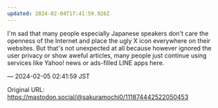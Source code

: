```yaml
---
updated: 2024-02-04T17:41:59.926Z
---
```


<p>I&#39;m sad that many people especially Japanese speakers don&#39;t care the openness of the Internet and place the ugly X icon everywhere on their websites. But that&#39;s not unexpected at all because however ignored the user privacy or show aweful articles, many people just continue using services like Yahoo! news or ads-filled LINE apps here.</p>

&mdash; 2024-02-05 02:41:59 JST

Original URL: https://mastodon.social/@sakuramochi0/111874442522050453
